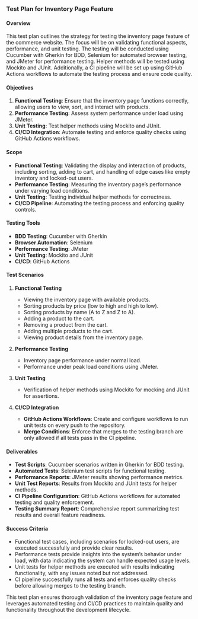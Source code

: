 ### Test Plan for Inventory Page Feature

#### Overview
This test plan outlines the strategy for testing the inventory page feature of the commerce website. The focus will be on validating functional aspects, performance, and unit testing. The testing will be conducted using Cucumber with Gherkin for BDD, Selenium for automated browser testing, and JMeter for performance testing. Helper methods will be tested using Mockito and JUnit. Additionally, a CI pipeline will be set up using GitHub Actions workflows to automate the testing process and ensure code quality.

#### Objectives
1. **Functional Testing**: Ensure that the inventory page functions correctly, allowing users to view, sort, and interact with products.
2. **Performance Testing**: Assess system performance under load using JMeter.
3. **Unit Testing**: Test helper methods using Mockito and JUnit.
4. **CI/CD Integration**: Automate testing and enforce quality checks using GitHub Actions workflows.

#### Scope
- **Functional Testing**: Validating the display and interaction of products, including sorting, adding to cart, and handling of edge cases like empty inventory and locked-out users.
- **Performance Testing**: Measuring the inventory page’s performance under varying load conditions.
- **Unit Testing**: Testing individual helper methods for correctness.
- **CI/CD Pipeline**: Automating the testing process and enforcing quality controls.

#### Testing Tools
- **BDD Testing**: Cucumber with Gherkin
- **Browser Automation**: Selenium
- **Performance Testing**: JMeter
- **Unit Testing**: Mockito and JUnit
- **CI/CD**: GitHub Actions

#### Test Scenarios
1. **Functional Testing**
   - Viewing the inventory page with available products.
   - Sorting products by price (low to high and high to low).
   - Sorting products by name (A to Z and Z to A).
   - Adding a product to the cart.
   - Removing a product from the cart.
   - Adding multiple products to the cart.
   - Viewing product details from the inventory page.

2. **Performance Testing**
   - Inventory page performance under normal load.
   - Performance under peak load conditions using JMeter.

3. **Unit Testing**
   - Verification of helper methods using Mockito for mocking and JUnit for assertions.

4. **CI/CD Integration**
   - **GitHub Actions Workflows**: Create and configure workflows to run unit tests on every push to the repository.
   - **Merge Conditions**: Enforce that merges to the testing branch are only allowed if all tests pass in the CI pipeline.

#### Deliverables
- **Test Scripts**: Cucumber scenarios written in Gherkin for BDD testing.
- **Automated Tests**: Selenium test scripts for functional testing.
- **Performance Reports**: JMeter results showing performance metrics.
- **Unit Test Reports**: Results from Mockito and JUnit tests for helper methods.
- **CI Pipeline Configuration**: GitHub Actions workflows for automated testing and quality enforcement.
- **Testing Summary Report**: Comprehensive report summarizing test results and overall feature readiness.

#### Success Criteria
- Functional test cases, including scenarios for locked-out users, are executed successfully and provide clear results.
- Performance tests provide insights into the system’s behavior under load, with data indicating the system can handle expected usage levels.
- Unit tests for helper methods are executed with results indicating functionality, with any issues noted but not addressed.
- CI pipeline successfully runs all tests and enforces quality checks before allowing merges to the testing branch.

This test plan ensures thorough validation of the inventory page feature and leverages automated testing and CI/CD practices to maintain quality and functionality throughout the development lifecycle.
